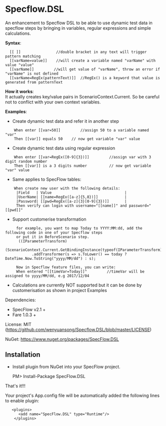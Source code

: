 # Specflow.DSL

An enhancement to Specflow DSL to be able to use dynamic test data in specflow steps by bringing in variables, regular expressions and simple calculations.


**Syntax**:<br>
```
  [[ ]]                //double bracket in any text will trigger pattern matching 
  [[varName=value]]    //will create a variable named "varName" with value "value" 
  [[varName]]         //will get value of "varName", throw an error if "varName" is not defined
  [[varName=RegEx(patternText)]]  //RegEx() is a keyword that value is generated from patternText
```  
**How it works**: <br>
   It actually creates key/value pairs in ScenarioContext.Current.
   So be careful not to conflict with your own context variables. 

**Examples**: 
 
 - Create dynamic test data and refer it in another step
```
	When enter [[var=50]]         //assign 50 to a variable named "var"
	Then [[var]] equals 50    // now get variable "var" value
```	
 - Create dynamic test data using regular expression
```
 	When enter [[var=RegEx([0-9]{3})]]         //assign var with 3 digit random number
	Then [[var]] is a 3 digits number          // now get variable "var" value
```
 - Same applies to SpecFlow tables:
```
 	When create new user with the following details:
     |Field   | Value                                 |
     |UserName| [[name=RegEx([a-z]{5,8})]]            |	        
     |Password| [[pwd=RegEx([a-z]{3}[0-9]{3})]]       |
     Then verify can login with username="[[name]]" and password="[[pwd]]"
```   

 - Support customerise transformation

```
     for example, you want to map Today to YYYY:MM:dd, add the following code in one of your Specflow steps 
	 or put it in BeforeScenario step.
      ((IParameterTransform)
                (ScenarioContext.Current.GetBindingInstance(typeof(IParameterTransform))))
            .addTransformer(s => s.ToLower() == today ? DateTime.Now.ToString("yyyy/MM/dd") : s); 
	
     Now in Specflow feature files, you can write:	
	 When entered "[[timeVar=Today]]"		  //timeVar will be assigned to yyyy/MM/dd, e.g 2017/12/04
```  
 
 - Calculations are currently NOT supported but it can be done by customerisation as shown in project Examples

Dependencies:
* SpecFlow v2.1 +
* Fare 1.0.3 +

License: MIT (https://github.com/wenyuansong/Specflow.DSL/blob/master/LICENSE)

NuGet: https://www.nuget.org/packages/SpecFlow.DSL

## Installation

- Install plugin from NuGet into your SpecFlow project.

    PM> Install-Package SpecFlow.DSL
 
That's it!!!   

Your project's App.config file will be automatically added the following lines to enable plugin:
```
   <plugins>
      <add name="SpecFlow.DSL" type="Runtime"/>
    </plugins>
 ```
